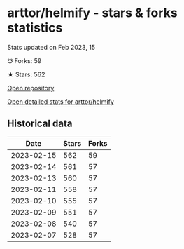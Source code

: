 # arttor/helmify - stars & forks statistics

Stats updated on Feb 2023, 15

☋ Forks: 59

★ Stars: 562

[Open repository](https://github.com/arttor/helmify)

[Open detailed stats for arttor/helmify](https://reviewgithub.com/rep/arttor/helmify)

## Historical data
| Date | Stars | Forks |
|------|-------|-------|
| 2023-02-15 | 562 | 59 | 
| 2023-02-14 | 561 | 57 | 
| 2023-02-13 | 560 | 57 | 
| 2023-02-11 | 558 | 57 | 
| 2023-02-10 | 555 | 57 | 
| 2023-02-09 | 551 | 57 | 
| 2023-02-08 | 540 | 57 | 
| 2023-02-07 | 528 | 57 | 


